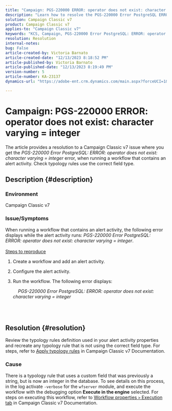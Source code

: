 ```yaml
---
title: "Campaign: PGS-220000 ERROR: operator does not exist: character varying = integer"
description: "Learn how to resolve the PGS-220000 Error PostgreSQL ERROR operator does not exist character varying = integer"
solution: Campaign Classic v7
product: Campaign Classic v7
applies-to: "Campaign Classic v7"
keywords: "KCS, Campaign, PGS-220000 Error PostgreSQL: ERROR: operator does not exist: character varying = integer, Campaign v7, database, troubleshooting"
resolution: Resolution
internal-notes: 
bug: False
article-created-by: Victoria Barnato
article-created-date: "12/13/2023 8:18:52 PM"
article-published-by: Victoria Barnato
article-published-date: "12/13/2023 8:19:49 PM"
version-number: 5
article-number: KA-23137
dynamics-url: "https://adobe-ent.crm.dynamics.com/main.aspx?forceUCI=1&pagetype=entityrecord&etn=knowledgearticle&id=126edece-f499-ee11-be37-6045bd0063aa"

---
```

# Campaign: PGS-220000 ERROR: operator does not exist: character varying = integer


The article provides a resolution to a Campaign Classic v7 issue where you get the *PGS-220000 Error PostgreSQL: ERROR: operator does not exist: character varying = integer* error, when running a workflow that contains an alert activity. Check typology rules use the correct field type.

## Description {#description}


### Environment

Campaign Classic v7

### Issue/Symptoms

When running a workflow that contains an alert activity, the following error displays while the alert activity runs:
*PGS-220000 Error PostgreSQL: ERROR: operator does not exist: character varying = integer*.<br><br>
<u>Steps to reproduce</u>

1. Create a workflow and add an alert activity.
2. Configure the alert activity.
3. Run the workflow. The following error displays:

    

        *PGS-220000 Error PostgreSQL: ERROR: operator does not exist: character varying = integer*




<br> <br>



## Resolution {#resolution}


Review the typology rules definition used in your alert activity properties and recreate any typology rule that is not using the correct field type. For steps, refer to [Apply typology rules](https://experienceleague.adobe.com/docs/campaign-classic/using/orchestrating-campaigns/campaign-optimization/applying-rules.html) in Campaign Classic v7 Documentation.

### Cause

There is a typology rule that uses a custom field that was previously a string, but is now an integer in the database. To see details on this process, in the log activate `-verbose` for the `wfserver` module, and execute the workflow with the debugging option <b>Execute in the engine</b> selected. For steps on executing this workflow, refer to [Workflow properties `>`  Execution tab](https://experienceleague.adobe.com/docs/campaign-classic/using/automating-with-workflows/advanced-management/workflow-properties.html?lang=en#execution) in Campaign Classic v7 Documentation.

